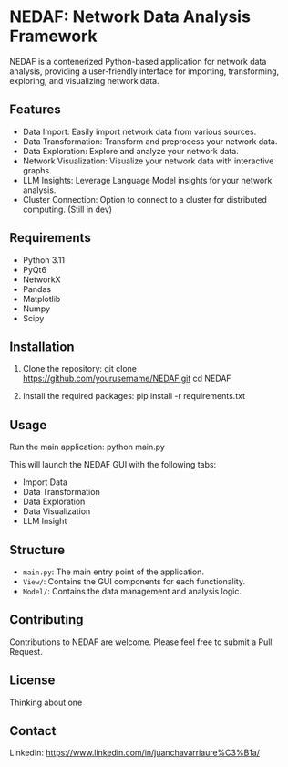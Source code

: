 # NEDAF: Network Data Analysis Framework

NEDAF is a contenerized Python-based application for network data analysis, providing a user-friendly interface for importing, transforming, exploring, and visualizing network data.

## Features

- Data Import: Easily import network data from various sources.
- Data Transformation: Transform and preprocess your network data.
- Data Exploration: Explore and analyze your network data.
- Network Visualization: Visualize your network data with interactive graphs.
- LLM Insights: Leverage Language Model insights for your network analysis.
- Cluster Connection: Option to connect to a cluster for distributed computing. (Still in dev)

## Requirements

- Python 3.11
- PyQt6
- NetworkX
- Pandas
- Matplotlib
- Numpy
- Scipy

## Installation

1. Clone the repository:
git clone https://github.com/yourusername/NEDAF.git
cd NEDAF

2. Install the required packages:
   pip install -r requirements.txt

## Usage

Run the main application:
python main.py

This will launch the NEDAF GUI with the following tabs:
- Import Data
- Data Transformation
- Data Exploration
- Data Visualization
- LLM Insight

## Structure

- `main.py`: The main entry point of the application.
- `View/`: Contains the GUI components for each functionality.
- `Model/`: Contains the data management and analysis logic.

## Contributing
Contributions to NEDAF are welcome. Please feel free to submit a Pull Request.

## License
Thinking about one

## Contact
LinkedIn: https://www.linkedin.com/in/juanchavarriaure%C3%B1a/

